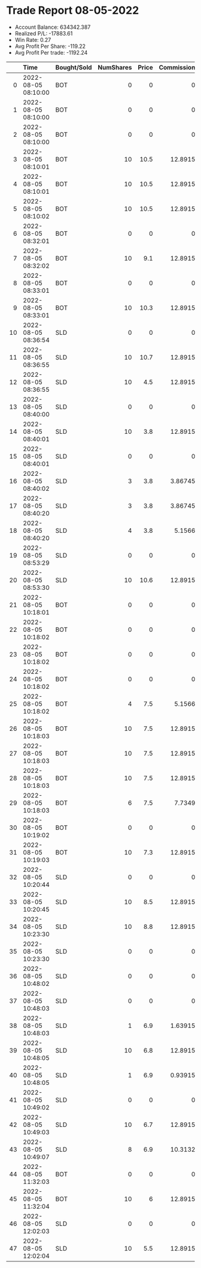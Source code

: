 # Trade Report 08-05-2022
- Account Balance: 634342.387
- Realized P/L: -17883.61
- Win Rate: 0.27
- Avg Profit Per Share: -119.22
- Avg Profit Per trade: -1192.24

|    | Time                | Bought/Sold   |   NumShares |   Price |   Commission |   RealizedPL | Name                  |
|---:|:--------------------|:--------------|------------:|--------:|-------------:|-------------:|:----------------------|
|  0 | 2022-08-05 08:10:00 | BOT           |           0 |     0   |      0       |       0      | Long Pointer 009 DB   |
|  1 | 2022-08-05 08:10:00 | BOT           |           0 |     0   |      0       |       0      | Long Pointer 002 DB   |
|  2 | 2022-08-05 08:10:00 | BOT           |           0 |     0   |      0       |       0      | Long Pointer 001 DB   |
|  3 | 2022-08-05 08:10:01 | BOT           |          10 |    10.5 |     12.8915  |       0      | Shares of SPX 4135.0C |
|  4 | 2022-08-05 08:10:01 | BOT           |          10 |    10.5 |     12.8915  |       0      | Shares of SPX 4135.0C |
|  5 | 2022-08-05 08:10:02 | BOT           |          10 |    10.5 |     12.8915  |       0      | Shares of SPX 4135.0C |
|  6 | 2022-08-05 08:32:01 | BOT           |           0 |     0   |      0       |       0      | Long Pointer 001 DB   |
|  7 | 2022-08-05 08:32:02 | BOT           |          10 |     9.1 |     12.8915  |       0      | Shares of SPX 4120.0C |
|  8 | 2022-08-05 08:33:01 | BOT           |           0 |     0   |      0       |       0      | Long Shepard 003 DB   |
|  9 | 2022-08-05 08:33:01 | BOT           |          10 |    10.3 |     12.8915  |       0      | Shares of SPX 4120.0C |
| 10 | 2022-08-05 08:36:54 | SLD           |           0 |     0   |      0       |       0      | Long Pointer 001 DB   |
| 11 | 2022-08-05 08:36:55 | SLD           |          10 |    10.7 |     12.8915  |     974.217  | Shares of SPX 4120.0C |
| 12 | 2022-08-05 08:36:55 | SLD           |          10 |     4.5 |     12.8915  |   -6025.78   | Shares of SPX 4135.0C |
| 13 | 2022-08-05 08:40:00 | SLD           |           0 |     0   |      0       |       0      | Long Pointer 002 DB   |
| 14 | 2022-08-05 08:40:01 | SLD           |          10 |     3.8 |     12.8915  |   -6725.78   | Shares of SPX 4135.0C |
| 15 | 2022-08-05 08:40:01 | SLD           |           0 |     0   |      0       |       0      | Long Pointer 009 DB   |
| 16 | 2022-08-05 08:40:02 | SLD           |           3 |     3.8 |      3.86745 |   -2017.73   | Shares of SPX 4135.0C |
| 17 | 2022-08-05 08:40:20 | SLD           |           3 |     3.8 |      3.86745 |   -2017.73   | Shares of SPX 4135.0C |
| 18 | 2022-08-05 08:40:20 | SLD           |           4 |     3.8 |      5.1566  |   -2690.31   | Shares of SPX 4135.0C |
| 19 | 2022-08-05 08:53:29 | SLD           |           0 |     0   |      0       |       0      | Long Shepard 003 DB   |
| 20 | 2022-08-05 08:53:30 | SLD           |          10 |    10.6 |     12.8915  |     874.217  | Shares of SPX 4120.0C |
| 21 | 2022-08-05 10:18:01 | BOT           |           0 |     0   |      0       |       0      | Short Pointer 001 DB  |
| 22 | 2022-08-05 10:18:02 | BOT           |           0 |     0   |      0       |       0      | Short Pointer 009 DB  |
| 23 | 2022-08-05 10:18:02 | BOT           |           0 |     0   |      0       |       0      | Short Shepard 003 DB  |
| 24 | 2022-08-05 10:18:02 | BOT           |           0 |     0   |      0       |       0      | Short Pointer 002 DB  |
| 25 | 2022-08-05 10:18:02 | BOT           |           4 |     7.5 |      5.1566  |       0      | Shares of SPX 4140.0P |
| 26 | 2022-08-05 10:18:03 | BOT           |          10 |     7.5 |     12.8915  |       0      | Shares of SPX 4140.0P |
| 27 | 2022-08-05 10:18:03 | BOT           |          10 |     7.5 |     12.8915  |       0      | Shares of SPX 4140.0P |
| 28 | 2022-08-05 10:18:03 | BOT           |          10 |     7.5 |     12.8915  |       0      | Shares of SPX 4140.0P |
| 29 | 2022-08-05 10:18:03 | BOT           |           6 |     7.5 |      7.7349  |       0      | Shares of SPX 4140.0P |
| 30 | 2022-08-05 10:19:02 | BOT           |           0 |     0   |      0       |       0      | Short Shepard 003 DB  |
| 31 | 2022-08-05 10:19:03 | BOT           |          10 |     7.3 |     12.8915  |       0      | Shares of SPX 4140.0P |
| 32 | 2022-08-05 10:20:44 | SLD           |           0 |     0   |      0       |       0      | Short Pointer 002 DB  |
| 33 | 2022-08-05 10:20:45 | SLD           |          10 |     8.5 |     12.8915  |    1014.22   | Shares of SPX 4140.0P |
| 34 | 2022-08-05 10:23:30 | SLD           |          10 |     8.8 |     12.8915  |    1314.22   | Shares of SPX 4140.0P |
| 35 | 2022-08-05 10:23:30 | SLD           |           0 |     0   |      0       |       0      | Short Pointer 001 DB  |
| 36 | 2022-08-05 10:48:02 | SLD           |           0 |     0   |      0       |       0      | Short Shepard 003 DB  |
| 37 | 2022-08-05 10:48:03 | SLD           |           0 |     0   |      0       |       0      | Short Pointer 009 DB  |
| 38 | 2022-08-05 10:48:03 | SLD           |           1 |     6.9 |      1.63915 |     -58.9283 | Shares of SPX 4140.0P |
| 39 | 2022-08-05 10:48:05 | SLD           |          10 |     6.8 |     12.8915  |    -685.783  | Shares of SPX 4140.0P |
| 40 | 2022-08-05 10:48:05 | SLD           |           1 |     6.9 |      0.93915 |     -58.2283 | Shares of SPX 4140.0P |
| 41 | 2022-08-05 10:49:02 | SLD           |           0 |     0   |      0       |       0      | Short Shepard 003 DB  |
| 42 | 2022-08-05 10:49:03 | SLD           |          10 |     6.7 |     12.8915  |    -785.783  | Shares of SPX 4140.0P |
| 43 | 2022-08-05 10:49:07 | SLD           |           8 |     6.9 |     10.3132  |    -468.626  | Shares of SPX 4140.0P |
| 44 | 2022-08-05 11:32:03 | BOT           |           0 |     0   |      0       |       0      | Long Pointer 001 DB   |
| 45 | 2022-08-05 11:32:04 | BOT           |          10 |     6   |     12.8915  |       0      | Shares of SPX 4130.0C |
| 46 | 2022-08-05 12:02:03 | SLD           |           0 |     0   |      0       |       0      | Long Pointer 001 DB   |
| 47 | 2022-08-05 12:02:04 | SLD           |          10 |     5.5 |     12.8915  |    -525.783  | Shares of SPX 4130.0C |